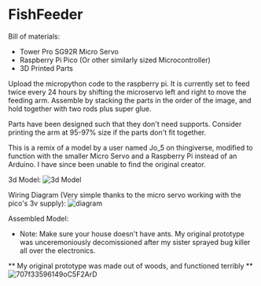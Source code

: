 # FishFeeder
Bill of materials:
  - Tower Pro SG92R Micro Servo
  - Raspberry Pi Pico (Or other similarly sized Microcontroller)
  - 3D Printed Parts

Upload the micropython code to the raspberry pi. It is currently set to feed twice every 24 hours by shifting the microservo left and right to move the feeding arm. Assemble by stacking the parts in the order of the image, and hold together with two rods plus super glue. 

Parts have been designed such that they don't need supports. Consider printing the arm at 95-97% size if the parts don't fit together.

This is a remix of a model by a user named Jo_5 on thingiverse, modified to function with the smaller Micro Servo and a Raspberry Pi instead of an Arduino. I have since been unable to find the original creator. 

3d Model:
![3d Model](https://github.com/twu425/FishFeeder/assets/82834362/f47fb8ee-0366-41aa-8b15-10d429774c65)

Wiring Diagram (Very simple thanks to the micro servo working with the pico's 3v supply):
![diagram](https://github.com/twu425/FishFeeder/assets/82834362/f6daffde-ed97-4cbb-bc52-2c50461fc6b7)

Assembled Model:
* Note: Make sure your house doesn't have ants. My original prototype was unceremoniously decomissioned after my sister sprayed bug killer all over the electronics.

** My original prototype was made out of woods, and functioned terribly **
![707f33596149oC5F2ArD](https://github.com/twu425/FishFeeder/assets/82834362/c13c1598-3bd5-4034-b24a-5ae0afff85cf)
